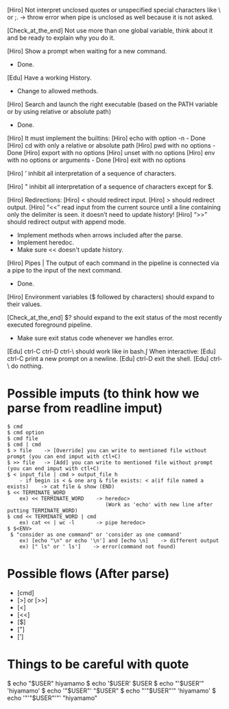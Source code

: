 [Hiro] Not interpret unclosed quotes or unspecified special characters like \ or ;.
-> throw error when pipe is unclosed as well because it is not asked.

[Check_at_the_end] Not use more than one global variable, think about it and be ready to explain why you do it.

[Hiro] Show a prompt when waiting for a new command.
- Done.

[Edu] Have a working History.
- Change to allowed methods.

[Hiro] Search and launch the right executable (based on the PATH variable or by using relative or absolute path)
- Done.

[Hiro] It must implement the builtins:
    [Hiro] echo with option -n
    - Done
    [Hiro] cd with only a relative or absolute path
    [Hiro] pwd with no options
    - Done
    [Hiro] export with no options
    [Hiro] unset with no options
    [Hiro] env with no options or arguments
    - Done
    [Hiro] exit with no options

[Hiro] ’ inhibit all interpretation of a sequence of characters.

[Hiro] " inhibit all interpretation of a sequence of characters except for $.

[Hiro] Redirections:
    [Hiro] < should redirect input.
    [Hiro] > should redirect output.
    [Hiro] “<<” read input from the current source until a line containing only the delimiter is seen. it doesn’t need to update history!
    [Hiro] “>>” should redirect output with append mode.
- Implement methods when arrows included after the parse.
- Implement heredoc.
- Make sure << doesn't update history.

[Hiro] Pipes | The output of each command in the pipeline is connected via a pipe to the input of the next command.
- Done.

[Hiro] Environment variables ($ followed by characters) should expand to their values.

[Check_at_the_end] $? should expand to the exit status of the most recently executed foreground pipeline.
- Make sure exit status code whenever we handles error.

[Edu] ctrl-C ctrl-D ctrl-\ should work like in bash.∫
    When interactive:
      [Edu] ctrl-C print a new prompt on a newline.
      [Edu] ctrl-D exit the shell.
      [Edu] ctrl-\ do nothing.




# Possible imputs (to think how we parse from readline imput)
    $ cmd
    $ cmd option
    $ cmd file
    $ cmd | cmd
    $ > file    -> [Override] you can write to mentioned file without prompt (you can end imput with ctl+C)
    $ >> file   -> [Add] you can write to mentioned file without prompt (you can end imput with ctl+C)
    $ < input_file | cmd > output_file h
        - if begin is < & one arg & file exists: < a(if file named a exists)    -> cat file & show (END)
    $ << TERMINATE_WORD
        ex) << TERMINATE_WORD    -> heredoc>
                                    (Work as 'echo' with new line after putting TERMINATE_WORD)
    $ cmd << TERMINATE_WORD | cmd
        ex) cat << | wc -l       -> pipe heredoc>
    $ $<ENV>
     $ "consider as one command" or 'consider as one command'
        ex) [echo "\n" or echo '\n'] and [echo \n]    -> different output
        ex) [" ls" or ' ls']    -> error(command not found)

# Possible flows (After parse)
- [cmd]
- [>] or [>>]
- [<]
- [<<]
- [$<ENV>]
- ["]
- [']

# Things to be careful with quote
$ echo "$USER"
hiyamamo
$ echo '$USER'
$USER
$ echo "'$USER'"
'hiyamamo'
$ echo '"$USER"'
"$USER"
$ echo "'"$USER"'"
'hiyamamo'
$ echo '"'"$USER"'"'
"hiyamamo"